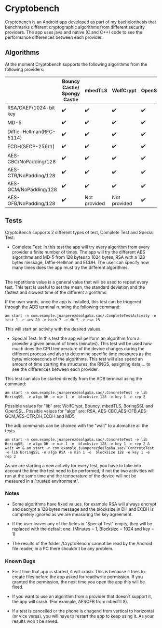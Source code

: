 # Cryptobench

Cryptobench is an Android app developed as part of my bachelorthesis that benchmarks different cryptographic algorithms from different security providers. The app uses java and native (C and C++) code to see the performance differences between each provider.

## Algorithms

At the moment Cryptobench supports the following algorithms from the following providers:

|                          | Bouncy Castle/ Spongy Castle | mbedTLS            | WolfCrypt          | OpenSSL            | BoringSSL          |
|--------------------------|------------------------------|--------------------|--------------------|--------------------|--------------------|
| RSA/OAEP/1024-bit key    | :heavy_check_mark:           | :heavy_check_mark: | :heavy_check_mark: | :heavy_check_mark: | :heavy_check_mark: |
| MD-5                     | :heavy_check_mark:           | :heavy_check_mark: | :heavy_check_mark: | :heavy_check_mark: | :heavy_check_mark: |
| Diffie-Hellman(RFC-5114) | :heavy_check_mark:           | :heavy_check_mark: | :heavy_check_mark: | :heavy_check_mark: | :heavy_check_mark: |
| ECDH(SECP-256r1)         | :heavy_check_mark:           | :heavy_check_mark: | :heavy_check_mark: | :heavy_check_mark: | :heavy_check_mark: |
| AES-CBC/NoPadding/128    | :heavy_check_mark:           | :heavy_check_mark: | :heavy_check_mark: | :heavy_check_mark: | :heavy_check_mark: |
| AES-CTR/NoPadding/128    | :heavy_check_mark:           | :heavy_check_mark: | :heavy_check_mark: | :heavy_check_mark: | :heavy_check_mark: |
| AES-GCM/NoPadding/128    | :heavy_check_mark:           | :heavy_check_mark: | :heavy_check_mark: | :heavy_check_mark: | :heavy_check_mark: |
| AES-OFB/NoPadding/128    | :heavy_check_mark:           | Not provided       | Not provided       | :heavy_check_mark: | :heavy_check_mark: |


## Tests

CryptoBench supports 2 different types of test, Complete Test and Special Test:

 * Complete Test: In this test the app will try every algorithm from every provider a finite number of times. The app will try the different AES algorithms and MD-5 from 128 bytes to 1024 bytes, RSA with a 128 bytes message, Diffie-Hellman and ECDH. The user can specify how many times does the app must try the different algorithms.
 <br />
 The repetitions value is a general value that will be used to repeat every test.
 This test is useful to set the mean, the standard deviation and the fastest and slowest time of the different algorithms.
 
 If the user wants, once the app is installed, this test can be triggered through the ADB terminal running the following command:
 
 ```
 am start -n com.example.juanperezdealgaba.sac/.CompleteTestActivity -e test 1 -e aes 20 -e hash 7 -e dh 5 -e rsa 15
 ```
 
 This will start an activity with the desired values.
 
 * Special Test: In this test the app wil perform an algorithm from a provider a given amount of times (minutes). This test will be used how much does the CPU temperature of the device changes during the different process and also to determine specific time measures as the byte/ microseconds of the algorithms. This test will also spend an amount of time starting the structures, the RNGS, assigning data,... to see the differences between each provider.

 This test can also be started directly from the ADB terminal using the command: 

 ```
am start -n com.example.juanperezdealgaba.sac/.ConcreteTest -e lib BoringSSL -e algo DH -e min 1 -e  blocksize 128 -e key 1 -e rep 2
 ```
Possible values for "lib" are: WolfCrypt, Bouncy, mbedTLS, BoringSSL and OpenSSL. Possible values for "algo" are: RSA, AES-CBC,AES-OFB,AES-GCM,AES-CTR,DH,ECDH and MD5.

The adb commands can be chained with the "wait" to automatize all the tests.

```
am start -n com.example.juanperezdealgaba.sac/.ConcreteTest -e lib BoringSSL -e algo DH -e min 1 -e  blocksize 128 -e key 1 -e rep 2 & wait 4m & am start -n com.example.juanperezdealgaba.sac/.ConcreteTest -e lib BoringSSL -e algo RSA -e min 1 -e  blocksize 128 -e key 1 -e rep 2
 ```

As we are starting a new activity for every test, you have to take into account the time the test
need to be performed, if not the two activities will run at the same time and the temperature 
of the device will not be measured in a "trusted environment". 

 ### Notes
 * Some algorithms have fixed values, for example RSA will always encrypt and decrypt a 128 bytes message and the blocksize in DH and ECDH is completely ignored as we are measuring the key agreement.

 * If the user leaves any of the fields in "Special Test" empty, they will be replaced with the default one. (Minutes = 1, Blocksize = 1024 and key = 1)

 * The results of the folder /CryptoBench/ cannot be read by the Android file reader, in a PC there shouldn´t be any problem.

### Known Bugs
 * First time that app is started, it will crash. This is because it tries to create files before the app asked for read/write permission. If you granted the permission, the next time you open the app this will be fixed.
 
 * If you want to use an algorithm from a provider that doesn´t support it, the app will crash. (For example, AESOFB from mbedTLS).

 * If a test is cancelled or the phone is chagend from vertical to horizontal (or vice versa), you will have to restart the app to keep using it. As your results won´t be saved.
